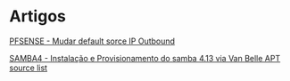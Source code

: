 # Artigos

[PFSENSE - Mudar default sorce IP Outbound](./pfsense_outbound.md)

[SAMBA4 - Instalação e Provisionamento do samba 4.13 via Van Belle APT source list](./samba4_prov.md)
